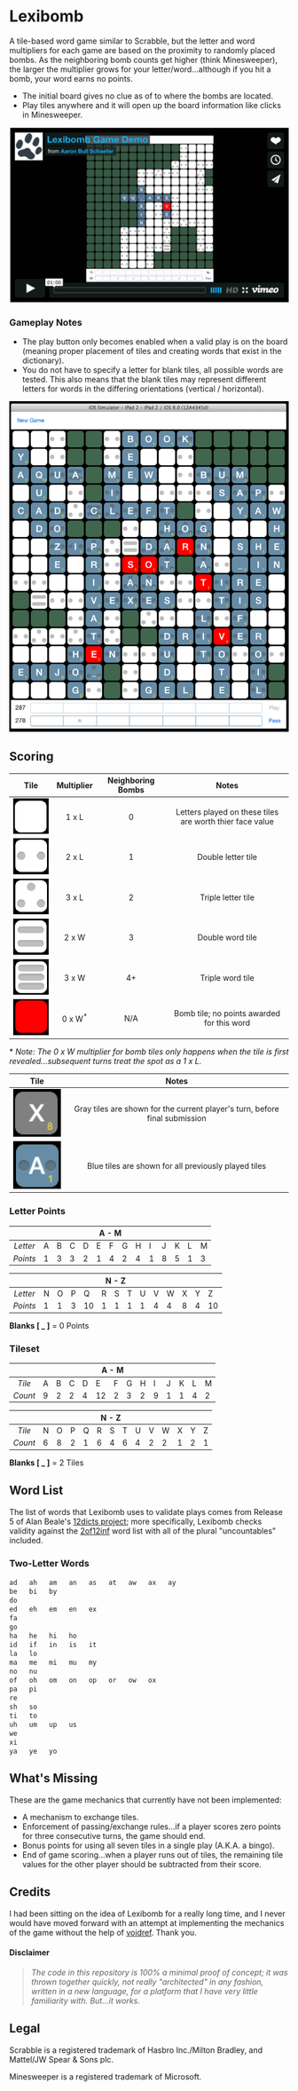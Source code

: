 Lexibomb
========

A tile-based word game similar to Scrabble, but the letter and word multipliers
for each game are based on the proximity to randomly placed bombs. As the
neighboring bomb counts get higher (think Minesweeper), the larger the
multiplier grows for your letter/word...although if you hit a bomb, your word
earns no points.

- The initial board gives no clue as of to where the bombs are located.
- Play tiles anywhere and it will open up the board information like clicks in
  Minesweeper.

[![Lexibomb Demo Video Screenshot](images/vimeo-embed-preview.png)](https://vimeo.com/elasticdog/lexibomb-demo)

### Gameplay Notes

- The play button only becomes enabled when a valid play is on the board
  (meaning proper placement of tiles and creating words that exist in the
  dictionary).
- You do not have to specify a letter for blank tiles, all possible words are
  tested. This also means that the blank tiles may represent different letters
  for words in the differing orientations (vertical / horizontal).

![Example Ending Board](images/end-game.png)

Scoring
-------

| Tile | Multiplier | Neighboring Bombs | Notes |
|:----:|:----------:|:-----------------:|:-----:|
| ![White Blank Tile](images/blank-tile.png) | 1 x L | 0 | Letters played on these tiles are worth thier face value |
| ![Double Letter Tile](images/two-dots-tile.png) | 2 x L | 1 | Double letter tile |
| ![Triple Letter Tile](images/three-dots-tile.png) | 3 x L | 2 | Triple letter tile |
| ![Double Word Tile](images/two-lines-tile.png) | 2 x W | 3 | Double word tile |
| ![Triple Word Tile](images/three-lines-tile.png) | 3 x W | 4+ | Triple word tile |
| ![Red Bomb Tile](images/bomb-tile.png) | 0 x W<sup>*</sup> | N/A | Bomb tile; no points awarded for this word |

\* _Note: The 0 x W multiplier for bomb tiles only happens when the tile is first revealed...subsequent turns treat the spot as a 1 x L._

| Tile | Notes |
|:----:|:-----:|
| ![Gray Current Play Tile](images/current-turn-tile.png) | Gray tiles are shown for the current player's turn, before final submission |
| ![Blue Previously Play Tile](images/played-tile.png) | Blue tiles are shown for all previously played tiles |

### Letter Points

<table>
<colgroup>
<col style="text-align:center;"/>
</colgroup>

<thead>
<tr>
    <th style="text-align:center;" colspan="14">A - M</th>
</tr>
</thead>

<tbody>
<tr>
    <td style="text-align:center;"><em>Letter</em></td>
    <td style="text-align:left;">A</td>
    <td style="text-align:left;">B</td>
    <td style="text-align:left;">C</td>
    <td style="text-align:left;">D</td>
    <td style="text-align:left;">E</td>
    <td style="text-align:left;">F</td>
    <td style="text-align:left;">G</td>
    <td style="text-align:left;">H</td>
    <td style="text-align:left;">I</td>
    <td style="text-align:left;">J</td>
    <td style="text-align:left;">K</td>
    <td style="text-align:left;">L</td>
    <td style="text-align:left;">M</td>
</tr>
<tr>
    <td style="text-align:center;"><em>Points</em></td>
    <td style="text-align:left;">1</td>
    <td style="text-align:left;">3</td>
    <td style="text-align:left;">3</td>
    <td style="text-align:left;">2</td>
    <td style="text-align:left;">1</td>
    <td style="text-align:left;">4</td>
    <td style="text-align:left;">2</td>
    <td style="text-align:left;">4</td>
    <td style="text-align:left;">1</td>
    <td style="text-align:left;">8</td>
    <td style="text-align:left;">5</td>
    <td style="text-align:left;">1</td>
    <td style="text-align:left;">3</td>
</tr>
</tbody>
</table>

<table>
<colgroup>
<col style="text-align:center;"/>
</colgroup>

<thead>
<tr>
    <th style="text-align:center;" colspan="14">N - Z</th>
</tr>
</thead>

<tbody>
<tr>
    <td style="text-align:center;"><em>Letter</em></td>
    <td style="text-align:left;">N</td>
    <td style="text-align:left;">O</td>
    <td style="text-align:left;">P</td>
    <td style="text-align:left;">Q</td>
    <td style="text-align:left;">R</td>
    <td style="text-align:left;">S</td>
    <td style="text-align:left;">T</td>
    <td style="text-align:left;">U</td>
    <td style="text-align:left;">V</td>
    <td style="text-align:left;">W</td>
    <td style="text-align:left;">X</td>
    <td style="text-align:left;">Y</td>
    <td style="text-align:left;">Z</td>
</tr>
<tr>
    <td style="text-align:center;"><em>Points</em></td>
    <td style="text-align:left;">1</td>
    <td style="text-align:left;">1</td>
    <td style="text-align:left;">3</td>
    <td style="text-align:left;">10</td>
    <td style="text-align:left;">1</td>
    <td style="text-align:left;">1</td>
    <td style="text-align:left;">1</td>
    <td style="text-align:left;">1</td>
    <td style="text-align:left;">4</td>
    <td style="text-align:left;">4</td>
    <td style="text-align:left;">8</td>
    <td style="text-align:left;">4</td>
    <td style="text-align:left;">10</td>
</tr>
</tbody>
</table>

**Blanks [ _ ]** = 0 Points

### Tileset

<table>
<colgroup>
<col style="text-align:center;"/>
</colgroup>

<thead>
<tr>
    <th style="text-align:center;" colspan="14">A - M</th>
</tr>
</thead>

<tbody>
<tr>
    <td style="text-align:center;"><em>Tile</em></td>
    <td style="text-align:left;">A</td>
    <td style="text-align:left;">B</td>
    <td style="text-align:left;">C</td>
    <td style="text-align:left;">D</td>
    <td style="text-align:left;">E</td>
    <td style="text-align:left;">F</td>
    <td style="text-align:left;">G</td>
    <td style="text-align:left;">H</td>
    <td style="text-align:left;">I</td>
    <td style="text-align:left;">J</td>
    <td style="text-align:left;">K</td>
    <td style="text-align:left;">L</td>
    <td style="text-align:left;">M</td>
</tr>
<tr>
    <td style="text-align:center;"><em>Count</em></td>
    <td style="text-align:left;">9</td>
    <td style="text-align:left;">2</td>
    <td style="text-align:left;">2</td>
    <td style="text-align:left;">4</td>
    <td style="text-align:left;">12</td>
    <td style="text-align:left;">2</td>
    <td style="text-align:left;">3</td>
    <td style="text-align:left;">2</td>
    <td style="text-align:left;">9</td>
    <td style="text-align:left;">1</td>
    <td style="text-align:left;">1</td>
    <td style="text-align:left;">4</td>
    <td style="text-align:left;">2</td>
</tr>
</tbody>
</table>

<table>
<colgroup>
<col style="text-align:center;"/>
</colgroup>

<thead>
<tr>
    <th style="text-align:center;" colspan="14">N - Z</th>
</tr>
</thead>

<tbody>
<tr>
    <td style="text-align:center;"><em>Tile</em></td>
    <td style="text-align:left;">N</td>
    <td style="text-align:left;">O</td>
    <td style="text-align:left;">P</td>
    <td style="text-align:left;">Q</td>
    <td style="text-align:left;">R</td>
    <td style="text-align:left;">S</td>
    <td style="text-align:left;">T</td>
    <td style="text-align:left;">U</td>
    <td style="text-align:left;">V</td>
    <td style="text-align:left;">W</td>
    <td style="text-align:left;">X</td>
    <td style="text-align:left;">Y</td>
    <td style="text-align:left;">Z</td>
</tr>
<tr>
    <td style="text-align:center;"><em>Count</em></td>
    <td style="text-align:left;">6</td>
    <td style="text-align:left;">8</td>
    <td style="text-align:left;">2</td>
    <td style="text-align:left;">1</td>
    <td style="text-align:left;">6</td>
    <td style="text-align:left;">4</td>
    <td style="text-align:left;">6</td>
    <td style="text-align:left;">4</td>
    <td style="text-align:left;">2</td>
    <td style="text-align:left;">2</td>
    <td style="text-align:left;">1</td>
    <td style="text-align:left;">2</td>
    <td style="text-align:left;">1</td>
</tr>
</tbody>
</table>

**Blanks [ _ ]** = 2 Tiles

Word List
---------

The list of words that Lexibomb uses to validate plays comes from Release
5 of Alan Beale's [12dicts project][]; more specifically, Lexibomb checks
validity against the [2of12inf][] word list with all of the plural
"uncountables" included.

[12dicts project]: http://wordlist.aspell.net/12dicts/
[2of12inf]: http://wordlist.aspell.net/12dicts-readme/#2of12inf

### Two-Letter Words

```
ad   ah   am   an   as   at   aw   ax   ay
be   bi   by
do
ed   eh   em   en   ex
fa
go
ha   he   hi   ho
id   if   in   is   it
la   lo
ma   me   mi   mu   my
no   nu
of   oh   om   on   op   or   ow   ox
pa   pi
re
sh   so
ti   to
uh   um   up   us
we
xi
ya   ye   yo
```

What's Missing
--------------

These are the game mechanics that currently have not been implemented:

- A mechanism to exchange tiles.
- Enforcement of passing/exchange rules...if a player scores zero points for
  three consecutive turns, the game should end.
- Bonus points for using all seven tiles in a single play (A.K.A. a bingo).
- End of game scoring...when a player runs out of tiles, the remaining tile
  values for the other player should be subtracted from their score.

Credits
-------

I had been sitting on the idea of Lexibomb for a really long time, and I never
would have moved forward with an attempt at implementing the mechanics of the
game without the help of [voidref](https://github.com/voidref). Thank you.

#### Disclaimer

> _The code in this repository is 100% a minimal proof of concept; it was
> thrown together quickly, not really "architected" in any fashion, written in
> a new language, for a platform that I have very little familiarity with.
> But...it works._

Legal
-----

Scrabble is a registered trademark of Hasbro Inc./Milton Bradley, and Mattel/JW
Spear & Sons plc.

Minesweeper is a registered trademark of Microsoft.
